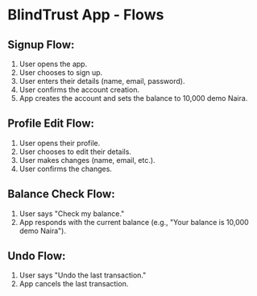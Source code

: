 # BlindTrust App - Flows

## Signup Flow:
1. User opens the app.
2. User chooses to sign up.
3. User enters their details (name, email, password).
4. User confirms the account creation.
5. App creates the account and sets the balance to 10,000 demo Naira.

## Profile Edit Flow:
1. User opens their profile.
2. User chooses to edit their details.
3. User makes changes (name, email, etc.).
4. User confirms the changes.

## Balance Check Flow:
1. User says "Check my balance."
2. App responds with the current balance (e.g., "Your balance is 10,000 demo Naira").

## Undo Flow:
1. User says "Undo the last transaction."
2. App cancels the last transaction.
